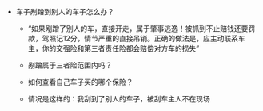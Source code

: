 - 车子剐蹭到别人的车子怎么办？
    - “如果剐蹭了别人的车，直接开走，属于肇事逃逸！被抓到不止赔钱还要罚款，驾照记12分，情节严重的直接吊销。正确的做法是，应主动联系车主，你的交强险和第三者责任险都会赔偿对方车的损失”
    - 剐蹭属于三者险范围内吗？
    - 如何查看自己车子买的哪个保险？

    - 情况是这样的：我刮到了别人的车子，被刮车主人不在现场
